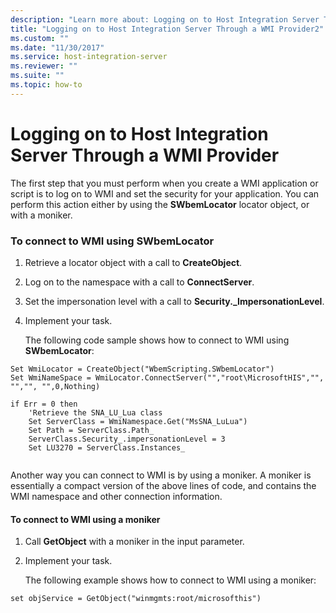 ```yaml
---
description: "Learn more about: Logging on to Host Integration Server Through a WMI Provider"
title: "Logging on to Host Integration Server Through a WMI Provider2"
ms.custom: ""
ms.date: "11/30/2017"
ms.service: host-integration-server
ms.reviewer: ""
ms.suite: ""
ms.topic: how-to
---
```

# Logging on to Host Integration Server Through a WMI Provider
The first step that you must perform when you create a WMI application or script is to log on to WMI and set the security for your application. You can perform this action either by using the **SWbemLocator** locator object, or with a moniker.  
  
### To connect to WMI using SWbemLocator  
  
1. Retrieve a locator object with a call to **CreateObject**.  
  
2. Log on to the namespace with a call to **ConnectServer**.  
  
3. Set the impersonation level with a call to **Security._ImpersonationLevel**.  
  
4. Implement your task.  
  
   The following code sample shows how to connect to WMI using **SWbemLocator**:  
  
```  
Set WmiLocator = CreateObject("WbemScripting.SWbemLocator")  
Set WmiNameSpace = WmiLocator.ConnectServer("","root\MicrosoftHIS","", "","", "",0,Nothing)  
  
if Err = 0 then  
    'Retrieve the SNA_LU_Lua class  
    Set ServerClass = WmiNamespace.Get("MsSNA_LuLua")  
    Set Path = ServerClass.Path_  
    ServerClass.Security_.impersonationLevel = 3  
    Set LU3270 = ServerClass.Instances_  
  
```  
  
 Another way you can connect to WMI is by using a moniker. A moniker is essentially a compact version of the above lines of code, and contains the WMI namespace and other connection information.  
  
#### To connect to WMI using a moniker  
  
1. Call **GetObject** with a moniker in the input parameter.  
  
2. Implement your task.  
  
   The following example shows how to connect to WMI using a moniker:  
  
```  
set objService = GetObject("winmgmts:root/microsofthis")  
  
```
